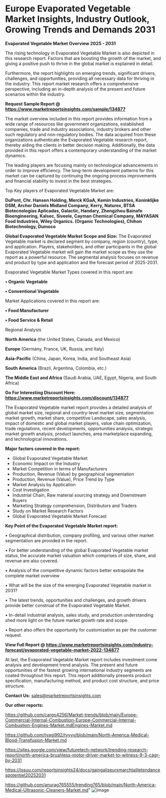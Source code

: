 # Europe Evaporated Vegetable Market Insights, Industry Outlook, Growing Trends and Demands 2031

<Strong> Evaporated Vegetable Market Overview 2025 - 2031</strong>

The rising technology in Evaporated Vegetable Market is also depicted in this research report. Factors that are boosting the growth of the market, and giving a positive push to thrive in the global market is explained in detail.

Furthermore, the report highlights on emerging trends, significant drivers, challenges, and opportunities, providing all necessary data for thriving in the industry. This report market research offers a comprehensive perspective, including an in-depth analysis of the present and future scenarios within the industry.

<strong>Request Sample Report @ <a href=https://www.marketreportsinsights.com/sample/134877>https://www.marketreportsinsights.com/sample/134877</a></strong>

The market overview included in this report provides information from a wide range of resources like government organizations, established companies, trade and industry associations, industry brokers and other such regulatory and non-regulatory bodies. The data acquired from these organizations authenticate the Evaporated Vegetable research report, thereby aiding the clients in better decision making. Additionally, the data provided in this report offers a contemporary understanding of the market dynamics.

The leading players are focusing mainly on technological advancements in order to improve efficiency. The long-term development patterns for this market can be captured by continuing the ongoing process improvements and financial stability to invest in the best strategies.

Top Key players of Evaporated Vegetable Market are:

<strong>DuPont, Chr. Hansen Holding, Merck KGaA, Kemin Industries, Koninklijke DSM, Archer Daniels Midland Company, Kerry, Naturex, BTSA Biotecnologías Aplicadas, Galactic, Handary, Zhengzhou Bainafo Bioengineering, Kalsec, Siveele, Cayman Chemical Company, MAYASAN Food Industries, Wiley Organics. (Organic Technologies), Chihon Biotechnology, Dumoco</strong>

<strong><b>Global Evaporated Vegetable Market Scope and Size:</b></strong>
The Evaporated Vegetable market is declared segment by company, region (country), type, and application. Players, stakeholders, and other participants in the global Evaporated Vegetable market will gain the market scope as they use the report as a powerful resource. The segmental analysis focuses on revenue and product by type and application and the forecast period of 2025-2031.

Evaporated Vegetable Market Types covered in this report are:

<strong>• Organic Vegetable

• Conventional Vegetable</strong>

Market Applications covered in this report are:

<strong>• Food Manufacturer

• Food Service & Retail</strong> 

Regional Analysis

<strong>North America</strong> (the United States, Canada, and Mexico)

<strong>Europe</strong> (Germany, France, UK, Russia, and Italy)

<strong>Asia-Pacific</strong> (China, Japan, Korea, India, and Southeast Asia)

<strong>South America</strong> (Brazil, Argentina, Colombia, etc.)

<strong>The Middle East and Africa</strong> (Saudi Arabia, UAE, Egypt, Nigeria, and South Africa)

<strong>Go For Interesting Discount Here: <a href=https://www.marketreportsinsights.com/discount/134877>https://www.marketreportsinsights.com/discount/134877</a></strong>

The Evaporated Vegetable market report provides a detailed analysis of global market size, regional and country-level market size, segmentation market growth, market share, competitive Landscape, sales analysis, impact of domestic and global market players, value chain optimization, trade regulations, recent developments, opportunities analysis, strategic market growth analysis, product launches, area marketplace expanding, and technological innovations.

<strong><b>Major factors covered in the report:</b></strong>
<ul>
  <li>Global Evaporated Vegetable Market </li>
  <li>Economic Impact on the Industry</li>
  <li>Market Competition in terms of Manufacturers</li>
  <li>Production, Revenue (Value) by geographical segmentation</li>
  <li>Production, Revenue (Value), Price Trend by Type</li>
  <li>Market Analysis by Application</li>
  <li>Cost Investigation</li>
  <li>Industrial Chain, Raw material sourcing strategy and Downstream Buyers</li>
  <li>Marketing Strategy comprehension, Distributors and Traders</li>
  <li>Study on Market Research Factors</li>
  <li>Global Evaporated Vegetable Market Forecast</li>
</ul>

<strong><b>Key Point of the Evaporated Vegetable Market report:</b></strong>

• Geographical distribution, company profiling, and various other market segmentation are provided in the report.

• For better understanding of the global Evaporated Vegetable market status, the accurate market valuation which comprises of size, share, and revenue are also covered.

• Analysis of the competitive dynamic factors better extrapolate the complete market overview

• What will be the size of the emerging Evaporated Vegetable market in 2031?

• The latest trends, opportunities and challenges, and growth drivers provide better construal of the Evaporated Vegetable Market.

• In-detail industrial analysis, sales study, and production understanding shed more light on the future market growth rate and scope.

• Report also offers the opportunity for customization as per the customer request.

<strong><b>View Full Report @ <a href=https://www.marketreportsinsights.com/industry-forecast/evaporated-vegetable-market-2022-134877>https://www.marketreportsinsights.com/industry-forecast/evaporated-vegetable-market-2022-134877</a></b></strong>


At last, the Evaporated Vegetable Market report includes investment come analysis and development trend analysis. The present and future opportunities of the fastest growing international industry segments are coated throughout this report. This report additionally presents product specification, manufacturing method, and product cost structure, and price structure.

<strong>Contact Us:</strong>
sales@marketreportsinsights.com

<strong>Our other reports:</strong>

<a href=https://github.com/cargo4256/Market-trends/blob/main/Europe-Commercial-Internal-Combustion-Europe-Commercial-Internal-Combustion-Engines-Market.mdEngines-Market.md>https://github.com/cargo4256/Market-trends/blob/main/Europe-Commercial-Internal-Combustion-Europe-Commercial-Internal-Combustion-Engines-Market.mdEngines-Market.md</a>

<a href=https://github.com/tyagi992/tyyyy/blob/main/North-America-Medical-Blood-Transfusion-Market.md>https://github.com/tyagi992/tyyyy/blob/main/North-America-Medical-Blood-Transfusion-Market.md</a>

<a href=https://sites.google.com/view/futuretech-network/trending-research-report/north-america-brushless-motor-driver-market-to-witness-9-3-cagr-by-2031>https://sites.google.com/view/futuretech-network/trending-research-report/north-america-brushless-motor-driver-market-to-witness-9-3-cagr-by-2031</a>

<a href=https://issuu.com/reportsinsights24/docs/gaingaliseursmarchtailletendancespotentiel20252031>https://issuu.com/reportsinsights24/docs/gaingaliseursmarchtailletendancespotentiel20252031</a>

<a href=https://github.com/anurag765555/trending765/blob/main/North-America-Medical-Ultrasonic-Cleaners-Market.md>https://github.com/anurag765555/trending765/blob/main/North-America-Medical-Ultrasonic-Cleaners-Market.md</a>"
![image](https://github.com/user-attachments/assets/00d7b0f7-9626-4219-b76e-bc2bd5a02049)
